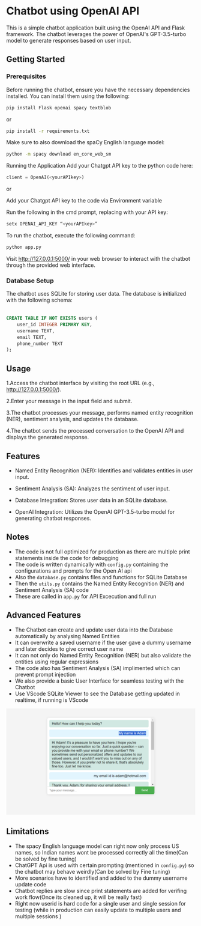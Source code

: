 # Chatbot using OpenAI API

This is a simple chatbot application built using the OpenAI API and Flask framework. The chatbot leverages the power of OpenAI's GPT-3.5-turbo model to generate responses based on user input.

## Getting Started

### Prerequisites

Before running the chatbot, ensure you have the necessary dependencies installed. You can install them using the following:

```bash
pip install Flask openai spacy textblob
```
or
```bash
pip install -r requirements.txt
```
Make sure to also download the spaCy English language model:

```bash
python -m spacy download en_core_web_sm
```
Running the Application
Add your Chatgpt API key to the python code here:
```Python
client = OpenAI(<yourAPIkey>)
```
or

Add your Chatgpt API key  to the code via Environment variable

Run the following in the cmd prompt, replacing <yourAPIkey> with your API key:
```bash
setx OPENAI_API_KEY “<yourAPIkey>”
```

To run the chatbot, execute the following command:

```bash
python app.py
```


Visit http://127.0.0.1:5000/ in your web browser to interact with the chatbot through the provided web interface.
### Database Setup
The chatbot uses SQLite for storing user data. The database is initialized with the following schema:

```sql

CREATE TABLE IF NOT EXISTS users (
    user_id INTEGER PRIMARY KEY,
    username TEXT,
    email TEXT,
    phone_number TEXT
);
```


## Usage
1.Access the chatbot interface by visiting the root URL (e.g., http://127.0.0.1:5000/).

2.Enter your message in the input field and submit.

3.The chatbot processes your message, performs named entity recognition (NER), sentiment analysis, and updates the database.

4.The chatbot sends the processed conversation to the OpenAI API and displays the generated response.

## Features
* Named Entity Recognition (NER): Identifies and validates entities in user input.

* Sentiment Analysis (SA): Analyzes the sentiment of user input.

* Database Integration: Stores user data in an SQLite database.

* OpenAI Integration: Utilizes the OpenAI GPT-3.5-turbo model for generating chatbot responses.

## Notes
* The code is not full optimized for production as there are multiple print statements inside the code for debugging
* The code is written dynamically with `config.py` containing the configurations and prompts for the Open AI api
* Also the ```database.py``` contains files and functions for SQLite Database
* Then the ```utils.py``` contains the Named Entity Recognition (NER) and Sentiment Analysis (SA) code
* These are called in ```app.py``` for API Excecution and full run

## Advanced Features
* The Chatbot can create and update user data into the Database automatically by analysing Named Entities
* It can overwrite a saved username if the user gave a dummy username and later decides to give correct user name
* It can not only do Named Entity Recognition (NER) but also validate the entities using regular expressions 
* The code also has Sentiment Analysis (SA) implimented which can prevent prompt injection
* We also provide a basic User Interface for seamless testing with the Chatbot
* Use VScode SQLite Viewer to see the Database getting updated in realtime, if running is VScode

![Chatbot Image](templates\image1.png)

## Limitations
* The spacy English language model can right now only process US names, so Indian names wont be processed correctly all  the time(Can be solved by fine tuning)
* ChatGPT Api is used with certain prompting (mentioned in ```config.py```) so the chatbot may behave weirdly(Can be solved by Fine tuning)
* More scenarios have to identified and added to the dummy username update code
* Chatbot replies are slow since print statements are added for verifing work flow(Once its cleaned up, it will be really fast)
* Right now userid is hard code for a single user and single session for testing (while in production can easily update to multiple users and multiple sessions )

